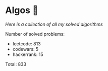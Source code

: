 # Algos 🏯

_Here is a collection of all my solved algorithms_

Number of solved problems:
- leetcode: 813
- codewars: 5
- hackerrank: 15

Total: 833
